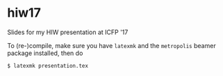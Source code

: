 # hiw17

Slides for my HIW presentation at ICFP '17

To (re-)compile, make sure you have `latexmk` and the `metropolis` beamer package installed, then do

```
$ latexmk presentation.tex
```

